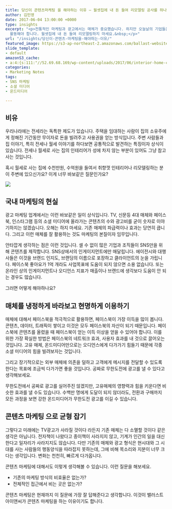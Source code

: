 ```yaml
---
title: 당신이 콘텐츠마케팅 을 해야하는 이유 – 월셋집에 내 돈 들여 리모델링 공사를 하나요?
author: 김민영
date: 2017-06-04 13:00:00 +0000
type: insights
excerpt: "<p>전통적인 마케팅과 광고에서는 매체가 중요했습니다. 하지만 오늘날의 기업들은&nbsp;고유 채널에서 오디언스를 모으고 매체처럼
  활동해야 합니다. 월셋집에 내 돈 들여 리모델링하지 마세요.&nbsp;</p>"
url: "/insights/당신이-콘텐츠-마케팅을-해야하는-이유/"
featured_image: https://s3-ap-northeast-2.amazonaws.com/ballast-website-images/wp-content/uploads/2017/06/15110128/interior-home-ceiling-workspace-loft-property-1392243-pxhere.com_.jpg
slide_template:
- default
amazonS3_cache:
- a:4:{s:111:"//52.69.68.169/wp-content/uploads/2017/06/interior-home-ceiling-workspace-loft-property-1392243-pxhere.com_.jpg";i:51661;s:120:"//52.69.68.169/wp-content/uploads/2017/06/interior-home-ceiling-workspace-loft-property-1392243-pxhere.com_-1024x656.jpg";i:51661;s:162:"//s3-ap-northeast-2.amazonaws.com/ballast-website-images/wp-content/uploads/2017/06/15110128/interior-home-ceiling-workspace-loft-property-1392243-pxhere.com_.jpg";i:51661;s:171:"//s3-ap-northeast-2.amazonaws.com/ballast-website-images/wp-content/uploads/2017/06/15110128/interior-home-ceiling-workspace-loft-property-1392243-pxhere.com_-1024x656.jpg";i:51661;}
categories:
- Marketing Notes
tags:
- SNS 마케팅
- 소셜 미디어
- 온드미디어

---
```

## 비유

우리나라에는 전세라는 독특한 제도가 있습니다. 주택을 임대하는 사람이 집의 소유주에게 정해진 기간동안 무이자로 돈을 빌려주고 사용권을 얻는 방식입니다. 주변 사람들과 집 이야기, 특히 전세나 월세 이야기를 하다보면 공통적으로 발견하는 특징이자 상식이 있습니다. 전세나 월세로 사는 집의 인테리어가 성에 차지 않는 부분이 있어도 그냥 참고 사는 것입니다.

혹시 월세로 사는 집에 수천만원, 수억원을 들여서 취향껏 인테리어나 리모델링하는 분이 주변에 있으신가요? 이게 너무 바보같은 질문인가요?

![](https://s3-ap-northeast-2.amazonaws.com/ballast-website-images/wp-content/uploads/2017/06/15110128/interior-home-ceiling-workspace-loft-property-1392243-pxhere.com_-1024x656.jpg)

## 국내 마케팅의 현실

광고 마케팅 업계에서는 이런 바보같은 일이 상식입니다. TV, 신문등 4대 매체와 페이스북, 인스타그램 등의 소셜 미디어에 올라가는 콘텐츠의 수와 광고비를 굳이 숫자로 이야기하지는 않겠습니다. 오해는 하지 마세요. 기존 매체의 파급력이나 효과는 당연히 큽니다. 그리고 이런 매체를 잘 활용하는 것도 마케팅의 본질이자 임무입니다.

안타깝게 생각하는 점은 이런 것입니다. 셀 수 없이 많은 기업과 조직들이 SNS만을 위해 콘텐츠를 제작합니다. SNS상에서의 인게이지먼트에만 매달립니다. 에이전시와 대행사들은 이것을 브랜드 인지도, 브랜딩의 이름으로 포장하고 클라이언트의 눈을 가립니다. 페이스북 좋아요가 1억 개라도 사업목표에 도움이 되지 않으면 소용 없습니다. 또는 온라인 상의 인게이지먼트나 오디언스 지표가 매출이나 브랜드에 생각보다 도움이 안 되는 경우도 많습니다.

그러면 어떻게 해야하나요?

## 매체를 냉정하게 바라보고 현명하게 이용하기

매체에 대해서 페이스북을 적극적으로 활용하면, 페이스북이 가장 이득을 많이 봅니다. 콘텐츠, 데이터, 트래픽이 쌓이고 이것은 모두 페이스북의 자산이 되기 때문입니다. 페이스북에 콘텐츠를 올렸을 때 페이스북이 얻는 이득 이상을 얻을 수 있어야 합니다. 이를 위한 가장 확실한 방법은 페이스북의 네트워크 효과, 사용자 효과를 내 것으로 끌어오는 것입니다. 고유 매체, 온드미디어만으로는 오디언스에게 다가가기 힘들기 때문에 각종 소셜 미디어의 힘을 빌려보자는 것입니다.

그리고 장기적으로는 외부 매체에 의존을 덜하고 고객에게 메시지를 전달할 수 있도록 한다는 목표에 조금씩 다가가면 좋을 것입니다. 공짜로 무한도전에 광고를 낼 수 있다고 생각해보세요.

무한도전에서 공짜로 광고를 실어주진 않겠지만, 고유매체의 영향력과 힘을 키운다면 비슷한 효과를 낼 수도 있습니다. 수백만 명에게 도달이 되지 않더라도, 전환과 구매까지 모든 과정을 보면 강한 온드미디어가 무한도전 광고를 이길 수 있습니다.

## 콘텐츠 마케팅 으로 균형 잡기

그렇다고 미래에는 TV광고가 사라질 것이다 라든지 기존 매체는 다 소멸할 것이다 같은 생각은 아닙니다. 전자책이 나왔다고 종이책이 사라지지 않고, 기계가 인간의 일을 대신한다고 일자리가 사라지지도 않습니다. 다만 기존의 매체와 광고 형식은 현시대와 그 시대를 사는 사람들의 행동양식을 따라잡지 못하는데, 그에 비해 목소리와 지분이 너무 크다는 생각입니다. 변화는 천천히, 빠르게 다가옵니다.

콘텐츠 마케팅에 대해서도 이렇게 생각해볼 수 있습니다. 이런 질문을 해보세요.

* 기존의 마케팅 방식의 비효율은 없는가?
* 전체적인 접근에서 비는 곳은 없는가?

콘텐츠 마케팅은 현재까지 이 질문에 가장 잘 답해준다고 생각합니다. 이것이 밸러스트아이앤씨가 콘텐츠 마케팅을 하는 이유이기도 합니다.